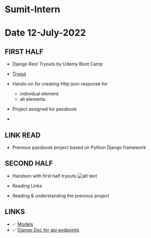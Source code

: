 # Sumit-Intern

# Date 12-July-2022

## FIRST HALF

- Django Rest Tryouts by Udemy Boot Camp
- [Tryout](https://github.com/sp18-interns/Sumit-Intern/tree/main/Django_project/tryout_movie_db)
- Hands-on for creating Http json response for
	- individual element
	- all elements

- Project assigned for passbook
- 


## LINK READ
- Previous passbook project based on Python Django framework

## SECOND HALF
- Handson with first half tryouts
![alt text](json_response_all_elements.png?raw=true)

- Reading Links
- Reading & understanding the previous project


## LINKS 
- ✅ [Models](https://docs.djangoproject.com/en/4.0/intro/overview/#design-your-model)
- ✅ [Django Doc for api endpoints](https://www.django-rest-framework.org/tutorial/2-requests-and-responses/)
